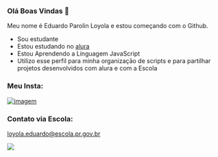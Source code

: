 ### Olá Boas Vindas 👋

Meu nome é Eduardo Parolin Loyola e estou começando com o Github.

- Sou estudante
- Estou estudando no [alura](https://www.alura.com.br)
- Estou Aprendendo a Linguagem JavaScript
- Utilizo esse perfil para minha organização de scripts e para partilhar projetos desenvolvidos com alura e com a Escola

### Meu Insta:


[![imagem](https://github.com/EduardoParolinLoyola/EduardoParolinLoyola/assets/133017858/498c9700-f7ea-40a1-81c1-0510a49fbf0c)
]()

### Contato via Escola:

loyola.eduardo@escola.pr.gov.br

![](https://media.tenor.com/2GfXe70THN0AAAAM/italian-greyhound-relatable.gif)
